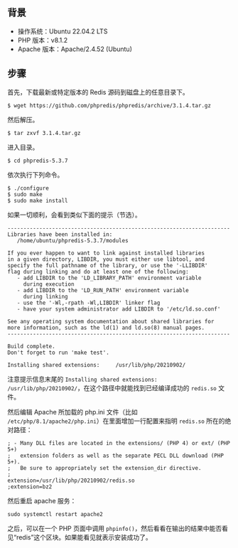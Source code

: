 ## 背景

* 操作系统：Ubuntu 22.04.2 LTS
* PHP 版本：v8.1.2
* Apache 版本：Apache/2.4.52 (Ubuntu)

## 步骤

首先，下载最新或特定版本的 Redis 源码到磁盘上的任意目录下。

```shell
$ wget https://github.com/phpredis/phpredis/archive/3.1.4.tar.gz
```

然后解压。

```shell
$ tar zxvf 3.1.4.tar.gz
```

进入目录。

```shell
$ cd phpredis-5.3.7
```

依次执行下列命令。

```shell
$ ./configure
$ sudo make
$ sudo make install
```

如果一切顺利，会看到类似下面的提示（节选）。

```text
----------------------------------------------------------------------
Libraries have been installed in:
   /home/ubuntu/phpredis-5.3.7/modules

If you ever happen to want to link against installed libraries
in a given directory, LIBDIR, you must either use libtool, and
specify the full pathname of the library, or use the '-LLIBDIR'
flag during linking and do at least one of the following:
   - add LIBDIR to the 'LD_LIBRARY_PATH' environment variable
     during execution
   - add LIBDIR to the 'LD_RUN_PATH' environment variable
     during linking
   - use the '-Wl,-rpath -Wl,LIBDIR' linker flag
   - have your system administrator add LIBDIR to '/etc/ld.so.conf'

See any operating system documentation about shared libraries for
more information, such as the ld(1) and ld.so(8) manual pages.
----------------------------------------------------------------------

Build complete.
Don't forget to run 'make test'.

Installing shared extensions:     /usr/lib/php/20210902/
```

注意提示信息末尾的 `Installing shared extensions:     /usr/lib/php/20210902/`，在这个路径中就能找到已经编译成功的 `redis.so` 文件。

然后编辑 Apache 所加载的 php.ini 文件（比如 `/etc/php/8.1/apache2/php.ini`）在里面增加一行配置来指明 `redis.so` 所在的绝对路径：

```
; - Many DLL files are located in the extensions/ (PHP 4) or ext/ (PHP 5+)
;   extension folders as well as the separate PECL DLL download (PHP 5+).
;   Be sure to appropriately set the extension_dir directive.
;
extension=/usr/lib/php/20210902/redis.so
;extension=bz2
```

然后重启 apache 服务：

```shell
sudo systemctl restart apache2
```

之后，可以在一个 PHP 页面中调用 `phpinfo()`，然后看看在输出的结果中能否看见“redis”这个区块。如果能看见就表示安装成功了。
